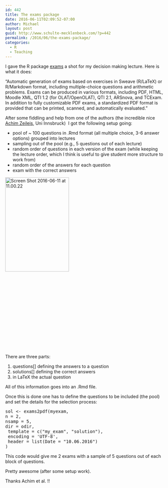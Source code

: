 ```yaml
---
id: 442
title: The exams package
date: 2016-06-11T02:09:52-07:00
author: Michael
layout: post
guid: http://www.schulte-mecklenbeck.com/?p=442
permalink: /2016/06/the-exams-package/
categories:
  - R
  - Teaching
---
```

I gave the R package [exams](https://cran.r-project.org/web/packages/exams/index.html) a shot for my decision making lecture. Here is what it does:

&#8220;Automatic generation of exams based on exercises in Sweave (R/LaTeX) or R/Markdown format, including multiple-choice questions and arithmetic problems. Exams can be produced in various formats, including PDF, HTML, Moodle XML, QTI 1.2 (for OLAT/OpenOLAT), QTI 2.1, ARSnova, and TCExam. In addition to fully customizable PDF exams, a standardized PDF format is provided that can be printed, scanned, and automatically evaluated.&#8221;

After some fiddling and help from one of the authors (the incredible nice [Achim Zeileis](https://www.uibk.ac.at/statistics/personal/zeileis/index.html.en), Uni Innsbruck)  I got the following setup going:

  * pool of ~ 100 questions in .Rmd format (all multiple choice, 3-6 answer options) grouped into lectures
  * sampling out of the pool (e.g., 5 questions out of each lecture)
  * random order of questions in each version of the exam (while keeping the lecture order, which I think is useful to give student more structure to work from)
  * random order of the answers for each question
  * exam with the correct answers

<img class="alignleft size-medium wp-image-444" src="http://www.schulte-mecklenbeck.com/wp-content/uploads//2016/06/Screen-Shot-2016-06-11-at-11.00.22-203x300.png" alt="Screen Shot 2016-06-11 at 11.00.22" width="203" height="300" srcset="http://www.schulte-mecklenbeck.com/wp-content/uploads/2016/06/Screen-Shot-2016-06-11-at-11.00.22-203x300.png 203w, http://www.schulte-mecklenbeck.com/wp-content/uploads/2016/06/Screen-Shot-2016-06-11-at-11.00.22-338x500.png 338w, http://www.schulte-mecklenbeck.com/wp-content/uploads/2016/06/Screen-Shot-2016-06-11-at-11.00.22.png 386w" sizes="(max-width: 203px) 100vw, 203px" /> 

&nbsp;

&nbsp;

&nbsp;

&nbsp;

&nbsp;

&nbsp;

&nbsp;

&nbsp;

There are three parts:

  1. questions[] defining the answers to a question
  2. solutions[] defining the correct answers
  3. in LaTeX the actual question

All of this information goes into an .Rmd file.

Once this is done one has to define the questions to be included (the pool) and set the details for the selection process:

<pre>sol &lt;- exams2pdf(myexam, 
n = 2, 
nsamp = 5, 
dir = odir, 
 template = c("my_exam", "solution"), 
 encoding = 'UTF-8',
 header = list(Date = "10.06.2016")
)</pre>

This code would give me 2 exams with a sample of 5 questions out of each block of questions.

Pretty awesome (after some setup work).

Thanks Achim et al. !!

&nbsp;